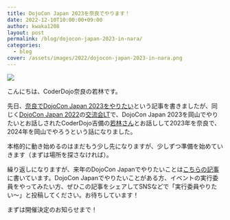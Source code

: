 ```yaml
---
title: DojoCon Japan 2023を奈良でやります！
date: 2022-12-10T10:00:00+09:00
author: kwaka1208
layout: post
permalink: /blog/dojocon-japan-2023-in-nara/
categories:
  - blog
cover: /assets/images/2022/dojocon-japan-2023-in-nara.png
---
```

![](/assets/images/2022/dojocon-japan-2023-in-nara.png)

こんにちは、CoderDojo奈良の若林です。

先日、[奈良でDojoCon Japan 2023をやりたい](/blog/why-coderdojo/)という記事を書きましたが、同じく[DojoCon Japan 2022](https://dojocon2022.coderdojo.jp/)の[交流会LT](https://dojocon2022.coderdojo.jp/info/lt/)で、DojoCon Japan 2023を岡山でやりたいとお話しされたCoderDojo吉備の[若林さん](https://twitter.com/Jun1W)とお話しして2023年を奈良で、2024年を岡山でやろうという話になりました。

本格的に動き始めるのはまだもう少し先になりますが、少しずつ準備を始めていきます（まずは場所を探さなければ）。

繰り返しになりますが、来年のDojoCon Japanでやりたいことは[こちらの記事](/blog/why-coderdojo/)に書いています。DojoCon Japanでやりたいことがある方、イベントの実行委員をやってみたい方、ぜひこの記事をシェアしてSNSなどで「実行委員やりたい〜」と投稿してください。お待ちしています！

まずは開催決定のお知らせまで！